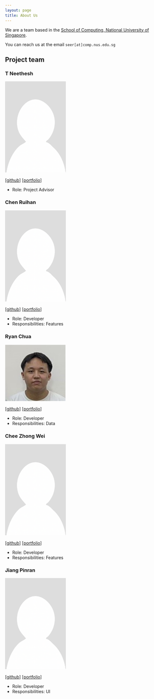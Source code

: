 ```yaml
---
layout: page
title: About Us
---
```


We are a team based in the [School of Computing, National University of Singapore](http://www.comp.nus.edu.sg).

You can reach us at the email `seer[at]comp.nus.edu.sg`

## Project team

### T Neethesh

<img src="images/neethesh26.png" width="200px">

[[github](https://github.com/Neethesh26)]
[[portfolio](team/johndoe.md)]

* Role: Project Advisor

### Chen Ruihan

<img src="images/rui-han-crh.png" width="200px">

[[github](http://github.com/rui-han-crh)]
[[portfolio](team/rui-han-crh.md)]

* Role: Developer
* Responsibilities: Features

### Ryan Chua

<img src="images/ryanczx.png" width="200px">

[[github](http://github.com/ryanczx)]
[[portfolio](team/ryanczx.md)]

* Role: Developer
* Responsibilities: Data

### Chee Zhong Wei

<img src="images/czhongwei.png" width="200px">

[[github](http://github.com/czhongwei)]
[[portfolio](team/johndoe.md)]

* Role: Developer
* Responsibilities: Features

### Jiang Pinran

<img src="images/pinran-j.png" width="200px">

[[github](http://github.com/Pinran-J)]
[[portfolio](team/pinran-j.md)]

* Role: Developer
* Responsibilities: UI
